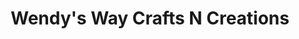 ---
title: "Wendy's Way Crafts N Creations"
url: /lively/wendys-way-crafts-n-creations/
shop: Textil
---